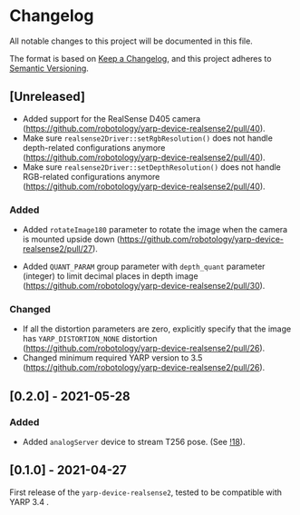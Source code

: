 # Changelog
All notable changes to this project will be documented in this file.

The format is based on [Keep a Changelog](https://keepachangelog.com/en/1.0.0/),
and this project adheres to [Semantic Versioning](https://semver.org/spec/v2.0.0.html).

## [Unreleased]
- Added support for the RealSense D405 camera (https://github.com/robotology/yarp-device-realsense2/pull/40).
- Make sure `realsense2Driver::setRgbResolution()` does not handle depth-related configurations anymore (https://github.com/robotology/yarp-device-realsense2/pull/40).
- Make sure `realsense2Driver::setDepthResolution()` does not handle RGB-related configurations anymore (https://github.com/robotology/yarp-device-realsense2/pull/40).

### Added
- Added `rotateImage180` parameter to rotate the image when the camera is mounted upside down (https://github.com/robotology/yarp-device-realsense2/pull/27).

- Added `QUANT_PARAM` group parameter with `depth_quant` parameter (integer) to limit decimal places in depth image  (https://github.com/robotology/yarp-device-realsense2/pull/30).

### Changed
- If all the distortion parameters are zero, explicitly specify that the image has `YARP_DISTORTION_NONE` distortion (https://github.com/robotology/yarp-device-realsense2/pull/26).
- Changed minimum required YARP version to 3.5 (https://github.com/robotology/yarp-device-realsense2/pull/26).

## [0.2.0] - 2021-05-28

### Added
- Added `analogServer` device to stream T256 pose. (See [!18](https://github.com/robotology/yarp-device-realsense2/pull/18)).

## [0.1.0] - 2021-04-27

First release of the `yarp-device-realsense2`, tested to be compatible with YARP 3.4 .
